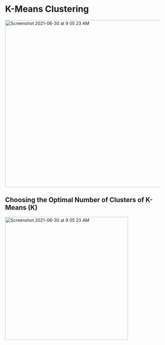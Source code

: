# K-Means Clustering
<img width="543" alt="Screenshot 2021-06-30 at 9 05 23 AM" src="https://user-images.githubusercontent.com/76843403/128607586-ee135a0c-7eb0-4d62-abd4-4844f7100d9e.png">


## Choosing the Optimal Number of Clusters of K-Means (K) 
<img width="400" alt="Screenshot 2021-06-30 at 9 05 23 AM" src="https://user-images.githubusercontent.com/76843403/128607682-e28db95e-f400-4404-b675-13a0c3c2acba.png">


